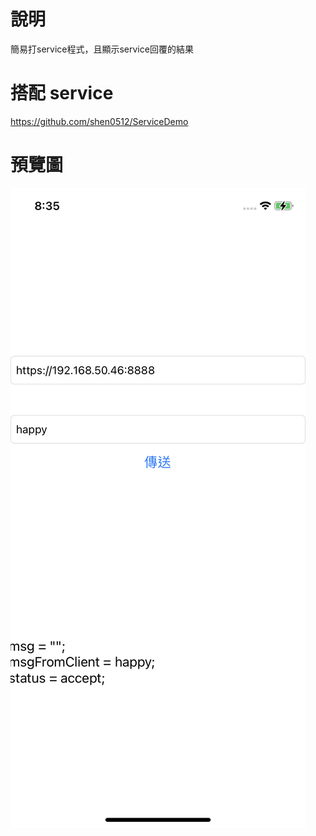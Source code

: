 # 說明
簡易打service程式，且顯示service回覆的結果

# 搭配 service
https://github.com/shen0512/ServiceDemo

# 預覽圖
![](IMG_2884.PNG)
